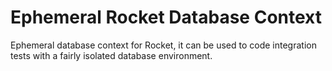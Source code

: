 # Ephemeral Rocket Database Context

Ephemeral database context for Rocket, it can be used to code integration tests with a fairly isolated database environment.
